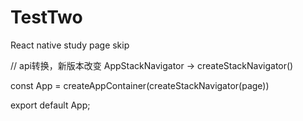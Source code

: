 # TestTwo
React native study page skip

// api转换，新版本改变
AppStackNavigator -> createStackNavigator()

const App = createAppContainer(createStackNavigator(page))

export default App;

